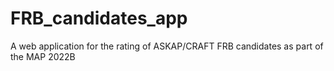 # FRB_candidates_app
A web application for the rating of ASKAP/CRAFT FRB candidates as part of the MAP 2022B
